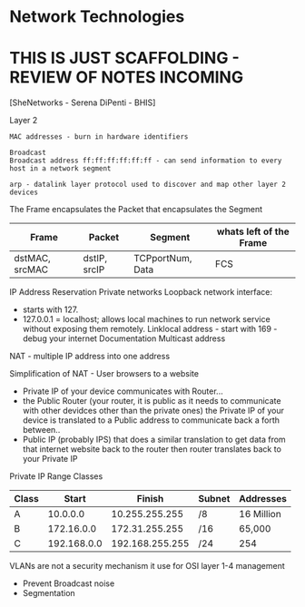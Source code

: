 # Network Technologies      

# THIS IS JUST SCAFFOLDING - REVIEW OF NOTES INCOMING


[SheNetworks - Serena  DiPenti - BHIS] 




Layer 2 
```goat
MAC addresses - burn in hardware identifiers 

Broadcast 
Broadcast address ff:ff:ff:ff:ff:ff - can send information to every host in a network segment 

arp - datalink layer protocol used to discover and map other layer 2 devices
```



The Frame encapsulates the Packet that encapsulates the Segment 

Frame | Packet | Segment | whats left of the Frame
--- | --- | --- | ---
dstMAC, srcMAC |dstIP, srcIP |  TCPportNum, Data | FCS

IP Address Reservation
Private networks
Loopback network interface:
- starts with 127.
-  127.0.0.1 = localhost; allows local machines to run network service without exposing them remotely. 
Linklocal address - start with  169 - debug your internet 
Documentation
Multicast address

NAT - multiple IP address into one address 

Simplification of NAT - User browsers to a website
- Private IP of your device communicates with Router... 
- the Public Router (your router, it is public as it needs to communicate with other devidces other than the private ones) the Private IP of your device is translated to a Public address to communicate back a forth between.. 
- Public IP (probably IPS) that does a similar translation to get data from that internet website back to the router then router translates back to your Private IP 


Private IP Range Classes

Class | Start |  Finish |  Subnet | Addresses
--- | --- | --- | --- | ---
A |  10.0.0.0 | 10.255.255.255 | /8 | 16 Million
B | 172.16.0.0 | 172.31.255.255 | /16 | 65,000
C | 192.168.0.0 | 192.168.255.255 | /24 | 254

VLANs are not a security mechanism it use for OSI layer 1-4 management
- Prevent Broadcast noise 
- Segmentation  